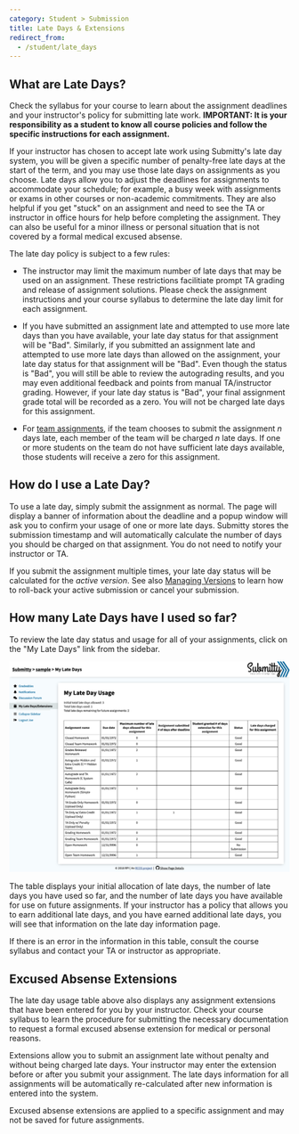 ```yaml
---
category: Student > Submission
title: Late Days & Extensions
redirect_from:
  - /student/late_days
---
```


## What are Late Days?

Check the syllabus for your course to learn about the assignment
deadlines and your instructor's policy for submitting late work.
**IMPORTANT: It is your responsibility as a student to know all course
policies and follow the specific instructions for each assignment.**

If your instructor has chosen to accept late work using Submitty's
late day system, you will be given a specific number of penalty-free
late days at the start of the term, and you may use those late days on
assignments as you choose.  Late days allow you to adjust the
deadlines for assignments to accommodate your schedule; for example, a
busy week with assignments or exams in other courses or non-academic
commitments.  They are also helpful if you get "stuck" on an
assignment and need to see the TA or instructor in office hours for
help before completing the assignment.  They can also be useful for a
minor illness or personal situation that is not covered by a formal
medical excused absense.

The late day policy is subject to a few rules:

* The instructor may limit the maximum number of late days that may be
  used on an assignment.  These restrictions facilitiate prompt TA
  grading and release of assignment solutions.  Please check the
  assignment instructions and your course syllabus to determine the
  late day limit for each assignment.

* If you have submitted an assignment late and attempted to use more
  late days than you have available, your late day status for that
  assignment will be "Bad".
  Similarly, if you submitted an assignment
  late and attempted to use more late days than allowed on the
  assignment, your late day status for that assignment will be "Bad".
  Even though the status is "Bad", you will still be able to review
  the autograding results, and you may even additional feedback and
  points from manual TA/instructor grading.
  However, if your late day status is "Bad", your final assignment grade total
  will be recorded as a zero.  You will not be
  charged late days for this assignment.

* For [team assignments](/student/submission/team_assignments), if the team chooses to submit the assignment
  _n_ days late, each member of the team will be charged _n_ late
  days.  If one or more students on the team do not have sufficient
  late days available, those students will receive a zero for this
  assignment.


## How do I use a Late Day?

To use a late day, simply submit the assignment as normal.  The page
will display a banner of information about the deadline and a popup
window will ask you to confirm your usage of one or more late days.
Submitty stores the submission timestamp and will automatically
calculate the number of days you should be charged on that assignment.
You do not need to notify your instructor or TA.

If you submit the assignment multiple times, your late day status will
be calculated for the _active version_.  See also [Managing
Versions](managing_versions) to learn how to roll-back your active
submission or cancel your submission.


## How many Late Days have I used so far?

To review the late day status and usage for all of your assignments,
click on the "My Late Days" link from the sidebar.

![](/images/LateDays.png)


The table displays your initial allocation of late days, the number of
late days you have used so far, and the number of late days you have
available for use on future assignments.  If your instructor has a
policy that allows you to earn additional late days, and you have
earned additional late days, you will see that information on the late
day information page.

If there is an error in the information in this table, consult the
course syllabus and contact your TA or instructor as appropriate.


## Excused Absense Extensions

The late day usage table above also displays any assignment extensions
that have been entered for you by your instructor.  Check your course
syllabus to learn the procedure for submitting the necessary
documentation to request a formal excused absense extension for
medical or personal reasons.

Extensions allow you to submit an assignment late without penalty and
without being charged late days.  Your instructor may enter the
extension before or after you submit your assignment.  The late days
information for all assignments will be automatically re-calculated
after new information is entered into the system.

Excused absense extensions are applied to a specific assignment and
may not be saved for future assignments.
